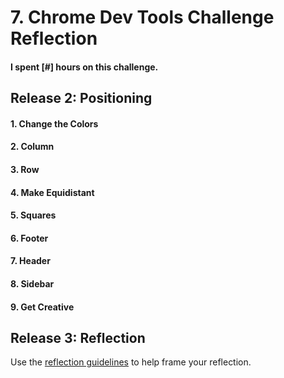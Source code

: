 # 7. Chrome Dev Tools Challenge Reflection

#### I spent [#] hours on this challenge.

## Release 2: Positioning

#### 1. Change the Colors
<!-- Add the screenshot here -->

#### 2. Column
<!-- Add the screenshot here -->

#### 3. Row
<!-- Add the screenshot here -->

#### 4. Make Equidistant
<!-- Add the screenshot here -->

#### 5. Squares
<!-- Add the screenshot here -->

#### 6. Footer
<!-- Add the screenshot here -->

#### 7. Header
<!-- Add the screenshot here -->

#### 8. Sidebar
<!-- Add the screenshot here -->

#### 9. Get Creative
<!-- Add the screenshot here -->


## Release 3: Reflection
Use the [reflection guidelines](https://github.com/Devbootcamp/phase-0-handbook/blob/master/coding-references/reflection-guidelines.md) to help frame your reflection.
<!-- Remember, reflections should only take about 10-15 minutes to write -->



